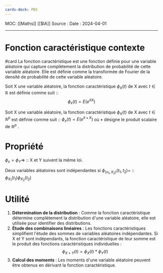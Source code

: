 ```yaml
---
cards-deck: PBS
---
```

MOC: [[Maths]] [[$IA]]
Source :
Date : 2024-04-01
***

# Fonction caractéristique  contexte 
#card
La fonction caractéristique est une fonction définie pour une variable aléatoire qui capture complètement la distribution de probabilité de cette variable aléatoire. Elle est définie comme la transformée de Fourier de la densité de probabilité de cette variable aléatoire.

Soit X une variable aléatoire, la fonction caractéristique $\phi_X(t)$ de X  avec $t \in \mathbb R$ est définie comme suit :: $$\phi_x(t) = E(e^{itX})$$

Soit X une variable aléatoire, la fonction caractéristique $\phi_X(t)$ de X  avec $t \in \mathbb R^p$ est définie comme suit :: $\phi_x(t) = E(e^{it\bullet X})$ où $\bullet$ désigne le produit scalaire de $\mathbb R^p$ .

# Propriété

$\phi_x=\phi_Y \Rightarrow$ :: X et Y suivent la même loi.

Deux variables aléatoires sont indépendantes si $\phi_{(x_1,X_2)}(t_1,t_2) =$ :: $\phi_{X_1}(t_1)\phi_{X_2}(t_2)$
# Utilité

1. **Détermination de la distribution** : Comme la fonction caractéristique détermine complètement la distribution d'une variable aléatoire, elle est utilisée pour identifier des distributions.
2. **Étude des combinaisons linéaires** : Les fonctions caractéristiques simplifient l'étude des sommes de variables aléatoires indépendantes. Si X et Y sont indépendants, la fonction caractéristique de leur somme est le produit des fonctions caractéristiques individuelles :
$$\phi_{X+Y}(t) = \phi_X(t)*\phi_Y(t)$$
4. **Calcul des moments** : Les moments d'une variable aléatoire peuvent être obtenus en dérivant la fonction caractéristique.